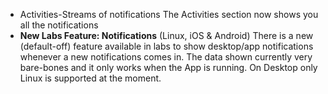 - Activities-Streams of notifications
  The Activities section now shows you all the notifications
- **New Labs Feature: Notifications** (Linux, iOS & Android)
  There is a new (default-off) feature available in labs to show desktop/app
  notifications whenever a new notifications comes in. The data shown currently
  very bare-bones and it only works when the App is running. On Desktop only
  Linux is supported at the moment.
